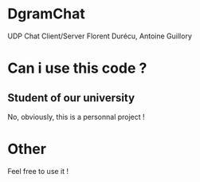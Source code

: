 # DgramChat
UDP Chat Client/Server
Florent Durécu, Antoine Guillory

# Can i use this code ?
## Student of our university
No, obviously, this is a personnal project !

# Other
Feel free to use it !
